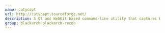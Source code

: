 ```yaml
---
name: cutycapt
url: http://cutycapt.sourceforge.net/
description: A Qt and WebKit based command-line utility that captures WebKit's rendering of a web page.
group: blackarch blackarch-recon
---
```

